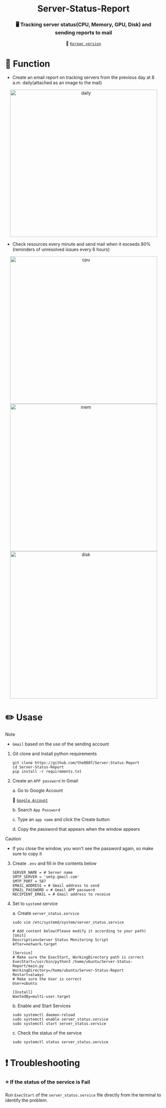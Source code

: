 <div align="center">

# Server-Status-Report

### 🖥️ Tracking server status(CPU, Memory, GPU, Disk) and sending reports to mail

🚀 [`Korean version`](kr.md)

</div>

# 📌 Function
- Create an email report on tracking servers from the previous day at 8 a.m. daily(attached as an image to the mail)

<div align="center">
<img width="473" alt="daily" src="https://github.com/user-attachments/assets/b4587ed9-6a02-4d2d-821f-255cb59680d3" />
</div>

- Check resources every minute and send mail when it exceeds 80%(reminders of unresolved issues every 6 hours)

<div align="center">
<img width="473" alt="cpu" src="https://github.com/user-attachments/assets/2c3b4a86-ed51-4135-97a6-ae7ae8b1172c" />
<img width="473" alt="mem" src="https://github.com/user-attachments/assets/9a4443ff-b949-4606-93f4-30636d9013e4" />
<img width="473" alt="disk" src="https://github.com/user-attachments/assets/b076fd5c-4f2c-4d3f-8c59-7096d0b31a22" />
</div>

# ✏️ Usase

> [!Note]
> -  `Gmail` based on the use of the sending account

1. Git clone and Install python requirements

    ``` shell
    git clone https://github.com/the0807/Server-Status-Report
    cd Server-Status-Report
    pip install -r requirements.txt
    ```

2. Create an `APP password` in Gmail

    a. Go to Google Account
    
    🚀 [`Google Account`](https://accounts.google.com/v3/signin/identifier?continue=https%3A%2F%2Fmyaccount.google.com%3Futm_source%3Daccount-marketing-page%26utm_medium%3Dgo-to-account-button%26gar%3DWzEzMywiMjM2NzM2Il0%26sl%3Dtrue&ifkv=AVdkyDmnPWDR9uanvAauARFKVXAJ4SLijtuxBEvXOOB8SbKVA0UoVEh1l46qBSr2Hqyas1GcEg_oDA&service=accountsettings&flowName=GlifWebSignIn&flowEntry=ServiceLogin&dsh=S-704455896%3A1736697975308393&ddm=1)
    
    b. Search `App Password`

    c. Type an `app name` and click the Create button

    d. Copy the password that appears when the window appears

> [!Caution]
> - If you close the window, you won't see the password again, so make sure to copy it

3. Create `.env` and fill in the contents below

    ``` shell
    SERVER_NAME = # Server name
    SMTP_SERVER = 'smtp.gmail.com'
    SMTP_PORT = 587
    EMAIL_ADDRESS = # Gmail address to send
    EMAIL_PASSWORD = # Gmail APP password
    RECIPIENT_EMAIL = # Email address to receive
    ```

4. Set to `systemd` service

    a. Create `server_status.service`

    ``` shell
    sudo vim /etc/systemd/system/server_status.service

    # Add content below(Please modify it according to your path)
    [Unit]
    Description=Server Status Monitoring Script
    After=network.target

    [Service]
    # Make sure the ExecStart, WorkingDirectory path is correct
    ExecStart=/usr/bin/python3 /home/ubuntu/Server-Status-Report/main.py
    WorkingDirectory=/home/ubuntu/Server-Status-Report
    Restart=always
    # Make sure the User is correct
    User=ubuntu

    [Install]
    WantedBy=multi-user.target
    ```

    b. Enable and Start Services

    ``` shell
    sudo systemctl daemon-reload
    sudo systemctl enable server_status.service
    sudo systemctl start server_status.service
    ```

    c. Check the status of the service
    ``` shell
    sudo systemctl status server_status.service
    ```

# ❗️ Troubleshooting

### ⭐️ If the status of the service is Fail
Run `ExecStart` of the `server_status.service` file directly from the terminal to identify the problem.
